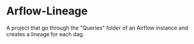 # Arflow-Lineage
A project that go through the "Queries" folder of an Airflow instance and creates a lineage for each dag.
